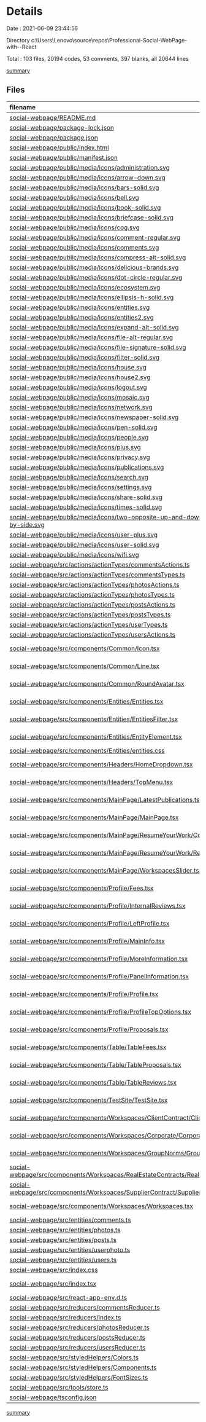 # Details

Date : 2021-06-09 23:44:56

Directory c:\Users\Lenovo\source\repos\Professional-Social-WebPage-with--React

Total : 103 files,  20194 codes, 53 comments, 397 blanks, all 20644 lines

[summary](results.md)

## Files
| filename | language | code | comment | blank | total |
| :--- | :--- | ---: | ---: | ---: | ---: |
| [social-webpage/README.md](/social-webpage/README.md) | Markdown | 26 | 0 | 21 | 47 |
| [social-webpage/package-lock.json](/social-webpage/package-lock.json) | JSON | 17,035 | 0 | 1 | 17,036 |
| [social-webpage/package.json](/social-webpage/package.json) | JSON | 66 | 0 | 1 | 67 |
| [social-webpage/public/index.html](/social-webpage/public/index.html) | HTML | 22 | 23 | 1 | 46 |
| [social-webpage/public/manifest.json](/social-webpage/public/manifest.json) | JSON | 25 | 0 | 1 | 26 |
| [social-webpage/public/media/icons/administration.svg](/social-webpage/public/media/icons/administration.svg) | XML | 4 | 0 | 1 | 5 |
| [social-webpage/public/media/icons/arrow-down.svg](/social-webpage/public/media/icons/arrow-down.svg) | XML | 3 | 0 | 1 | 4 |
| [social-webpage/public/media/icons/bars-solid.svg](/social-webpage/public/media/icons/bars-solid.svg) | XML | 1 | 0 | 0 | 1 |
| [social-webpage/public/media/icons/bell.svg](/social-webpage/public/media/icons/bell.svg) | XML | 3 | 0 | 1 | 4 |
| [social-webpage/public/media/icons/book-solid.svg](/social-webpage/public/media/icons/book-solid.svg) | XML | 1 | 0 | 0 | 1 |
| [social-webpage/public/media/icons/briefcase-solid.svg](/social-webpage/public/media/icons/briefcase-solid.svg) | XML | 1 | 0 | 0 | 1 |
| [social-webpage/public/media/icons/cog.svg](/social-webpage/public/media/icons/cog.svg) | XML | 3 | 0 | 1 | 4 |
| [social-webpage/public/media/icons/comment-regular.svg](/social-webpage/public/media/icons/comment-regular.svg) | XML | 1 | 0 | 0 | 1 |
| [social-webpage/public/media/icons/comments.svg](/social-webpage/public/media/icons/comments.svg) | XML | 3 | 0 | 1 | 4 |
| [social-webpage/public/media/icons/compress-alt-solid.svg](/social-webpage/public/media/icons/compress-alt-solid.svg) | XML | 1 | 0 | 0 | 1 |
| [social-webpage/public/media/icons/delicious-brands.svg](/social-webpage/public/media/icons/delicious-brands.svg) | XML | 1 | 0 | 0 | 1 |
| [social-webpage/public/media/icons/dot-circle-regular.svg](/social-webpage/public/media/icons/dot-circle-regular.svg) | XML | 1 | 0 | 0 | 1 |
| [social-webpage/public/media/icons/ecosystem.svg](/social-webpage/public/media/icons/ecosystem.svg) | XML | 4 | 0 | 1 | 5 |
| [social-webpage/public/media/icons/ellipsis-h-solid.svg](/social-webpage/public/media/icons/ellipsis-h-solid.svg) | XML | 1 | 0 | 0 | 1 |
| [social-webpage/public/media/icons/entities.svg](/social-webpage/public/media/icons/entities.svg) | XML | 3 | 0 | 1 | 4 |
| [social-webpage/public/media/icons/entities2.svg](/social-webpage/public/media/icons/entities2.svg) | XML | 3 | 0 | 1 | 4 |
| [social-webpage/public/media/icons/expand-alt-solid.svg](/social-webpage/public/media/icons/expand-alt-solid.svg) | XML | 1 | 0 | 0 | 1 |
| [social-webpage/public/media/icons/file-alt-regular.svg](/social-webpage/public/media/icons/file-alt-regular.svg) | XML | 1 | 0 | 0 | 1 |
| [social-webpage/public/media/icons/file-signature-solid.svg](/social-webpage/public/media/icons/file-signature-solid.svg) | XML | 1 | 0 | 0 | 1 |
| [social-webpage/public/media/icons/filter-solid.svg](/social-webpage/public/media/icons/filter-solid.svg) | XML | 1 | 0 | 0 | 1 |
| [social-webpage/public/media/icons/house.svg](/social-webpage/public/media/icons/house.svg) | XML | 3 | 0 | 1 | 4 |
| [social-webpage/public/media/icons/house2.svg](/social-webpage/public/media/icons/house2.svg) | XML | 3 | 0 | 1 | 4 |
| [social-webpage/public/media/icons/logout.svg](/social-webpage/public/media/icons/logout.svg) | XML | 3 | 0 | 1 | 4 |
| [social-webpage/public/media/icons/mosaic.svg](/social-webpage/public/media/icons/mosaic.svg) | XML | 1 | 0 | 0 | 1 |
| [social-webpage/public/media/icons/network.svg](/social-webpage/public/media/icons/network.svg) | XML | 3 | 0 | 1 | 4 |
| [social-webpage/public/media/icons/newspaper-solid.svg](/social-webpage/public/media/icons/newspaper-solid.svg) | XML | 1 | 0 | 0 | 1 |
| [social-webpage/public/media/icons/pen-solid.svg](/social-webpage/public/media/icons/pen-solid.svg) | XML | 1 | 0 | 0 | 1 |
| [social-webpage/public/media/icons/people.svg](/social-webpage/public/media/icons/people.svg) | XML | 4 | 0 | 1 | 5 |
| [social-webpage/public/media/icons/plus.svg](/social-webpage/public/media/icons/plus.svg) | XML | 3 | 0 | 1 | 4 |
| [social-webpage/public/media/icons/privacy.svg](/social-webpage/public/media/icons/privacy.svg) | XML | 3 | 0 | 1 | 4 |
| [social-webpage/public/media/icons/publications.svg](/social-webpage/public/media/icons/publications.svg) | XML | 3 | 0 | 1 | 4 |
| [social-webpage/public/media/icons/search.svg](/social-webpage/public/media/icons/search.svg) | XML | 3 | 0 | 1 | 4 |
| [social-webpage/public/media/icons/settings.svg](/social-webpage/public/media/icons/settings.svg) | XML | 3 | 0 | 1 | 4 |
| [social-webpage/public/media/icons/share-solid.svg](/social-webpage/public/media/icons/share-solid.svg) | XML | 1 | 0 | 0 | 1 |
| [social-webpage/public/media/icons/times-solid.svg](/social-webpage/public/media/icons/times-solid.svg) | XML | 1 | 0 | 0 | 1 |
| [social-webpage/public/media/icons/two-opposite-up-and-down-arrows-side-by-side.svg](/social-webpage/public/media/icons/two-opposite-up-and-down-arrows-side-by-side.svg) | XML | 46 | 1 | 1 | 48 |
| [social-webpage/public/media/icons/user-plus.svg](/social-webpage/public/media/icons/user-plus.svg) | XML | 3 | 0 | 1 | 4 |
| [social-webpage/public/media/icons/user-solid.svg](/social-webpage/public/media/icons/user-solid.svg) | XML | 1 | 0 | 0 | 1 |
| [social-webpage/public/media/icons/wifi.svg](/social-webpage/public/media/icons/wifi.svg) | XML | 50 | 1 | 1 | 52 |
| [social-webpage/src/actions/actionTypes/commentsActions.ts](/social-webpage/src/actions/actionTypes/commentsActions.ts) | TypeScript | 13 | 0 | 3 | 16 |
| [social-webpage/src/actions/actionTypes/commentsTypes.ts](/social-webpage/src/actions/actionTypes/commentsTypes.ts) | TypeScript | 7 | 0 | 3 | 10 |
| [social-webpage/src/actions/actionTypes/photosActions.ts](/social-webpage/src/actions/actionTypes/photosActions.ts) | TypeScript | 13 | 0 | 4 | 17 |
| [social-webpage/src/actions/actionTypes/photosTypes.ts](/social-webpage/src/actions/actionTypes/photosTypes.ts) | TypeScript | 7 | 0 | 2 | 9 |
| [social-webpage/src/actions/actionTypes/postsActions.ts](/social-webpage/src/actions/actionTypes/postsActions.ts) | TypeScript | 13 | 0 | 3 | 16 |
| [social-webpage/src/actions/actionTypes/postsTypes.ts](/social-webpage/src/actions/actionTypes/postsTypes.ts) | TypeScript | 7 | 0 | 2 | 9 |
| [social-webpage/src/actions/actionTypes/userTypes.ts](/social-webpage/src/actions/actionTypes/userTypes.ts) | TypeScript | 10 | 2 | 2 | 14 |
| [social-webpage/src/actions/actionTypes/usersActions.ts](/social-webpage/src/actions/actionTypes/usersActions.ts) | TypeScript | 16 | 2 | 1 | 19 |
| [social-webpage/src/components/Common/Icon.tsx](/social-webpage/src/components/Common/Icon.tsx) | TypeScript React | 11 | 0 | 3 | 14 |
| [social-webpage/src/components/Common/Line.tsx](/social-webpage/src/components/Common/Line.tsx) | TypeScript React | 11 | 0 | 3 | 14 |
| [social-webpage/src/components/Common/RoundAvatar.tsx](/social-webpage/src/components/Common/RoundAvatar.tsx) | TypeScript React | 14 | 0 | 2 | 16 |
| [social-webpage/src/components/Entities/Entities.tsx](/social-webpage/src/components/Entities/Entities.tsx) | TypeScript React | 197 | 0 | 32 | 229 |
| [social-webpage/src/components/Entities/EntitiesFilter.tsx](/social-webpage/src/components/Entities/EntitiesFilter.tsx) | TypeScript React | 98 | 0 | 7 | 105 |
| [social-webpage/src/components/Entities/EntityElement.tsx](/social-webpage/src/components/Entities/EntityElement.tsx) | TypeScript React | 40 | 0 | 13 | 53 |
| [social-webpage/src/components/Entities/entities.css](/social-webpage/src/components/Entities/entities.css) | CSS | 14 | 0 | 2 | 16 |
| [social-webpage/src/components/Headers/HomeDropdown.tsx](/social-webpage/src/components/Headers/HomeDropdown.tsx) | TypeScript React | 172 | 0 | 12 | 184 |
| [social-webpage/src/components/Headers/TopMenu.tsx](/social-webpage/src/components/Headers/TopMenu.tsx) | TypeScript React | 123 | 0 | 22 | 145 |
| [social-webpage/src/components/MainPage/LatestPublications.tsx](/social-webpage/src/components/MainPage/LatestPublications.tsx) | TypeScript React | 118 | 2 | 9 | 129 |
| [social-webpage/src/components/MainPage/MainPage.tsx](/social-webpage/src/components/MainPage/MainPage.tsx) | TypeScript React | 108 | 1 | 14 | 123 |
| [social-webpage/src/components/MainPage/ResumeYourWork/Comment.tsx](/social-webpage/src/components/MainPage/ResumeYourWork/Comment.tsx) | TypeScript React | 139 | 0 | 16 | 155 |
| [social-webpage/src/components/MainPage/ResumeYourWork/ResumeYourWork.tsx](/social-webpage/src/components/MainPage/ResumeYourWork/ResumeYourWork.tsx) | TypeScript React | 131 | 0 | 30 | 161 |
| [social-webpage/src/components/MainPage/WorkspacesSlider.tsx](/social-webpage/src/components/MainPage/WorkspacesSlider.tsx) | TypeScript React | 223 | 0 | 16 | 239 |
| [social-webpage/src/components/Profile/Fees.tsx](/social-webpage/src/components/Profile/Fees.tsx) | TypeScript React | 17 | 0 | 3 | 20 |
| [social-webpage/src/components/Profile/InternalReviews.tsx](/social-webpage/src/components/Profile/InternalReviews.tsx) | TypeScript React | 28 | 0 | 5 | 33 |
| [social-webpage/src/components/Profile/LeftProfile.tsx](/social-webpage/src/components/Profile/LeftProfile.tsx) | TypeScript React | 108 | 0 | 10 | 118 |
| [social-webpage/src/components/Profile/MainInfo.tsx](/social-webpage/src/components/Profile/MainInfo.tsx) | TypeScript React | 145 | 1 | 16 | 162 |
| [social-webpage/src/components/Profile/MoreInformation.tsx](/social-webpage/src/components/Profile/MoreInformation.tsx) | TypeScript React | 133 | 1 | 5 | 139 |
| [social-webpage/src/components/Profile/PanelInformation.tsx](/social-webpage/src/components/Profile/PanelInformation.tsx) | TypeScript React | 125 | 7 | 8 | 140 |
| [social-webpage/src/components/Profile/Profile.tsx](/social-webpage/src/components/Profile/Profile.tsx) | TypeScript React | 70 | 0 | 7 | 77 |
| [social-webpage/src/components/Profile/ProfileTopOptions.tsx](/social-webpage/src/components/Profile/ProfileTopOptions.tsx) | TypeScript React | 22 | 0 | 4 | 26 |
| [social-webpage/src/components/Profile/Proposals.tsx](/social-webpage/src/components/Profile/Proposals.tsx) | TypeScript React | 30 | 0 | 8 | 38 |
| [social-webpage/src/components/Table/TableFees.tsx](/social-webpage/src/components/Table/TableFees.tsx) | TypeScript React | 98 | 0 | 11 | 109 |
| [social-webpage/src/components/Table/TableProposals.tsx](/social-webpage/src/components/Table/TableProposals.tsx) | TypeScript React | 115 | 0 | 9 | 124 |
| [social-webpage/src/components/Table/TableReviews.tsx](/social-webpage/src/components/Table/TableReviews.tsx) | TypeScript React | 105 | 0 | 8 | 113 |
| [social-webpage/src/components/TestSite/TestSite.tsx](/social-webpage/src/components/TestSite/TestSite.tsx) | TypeScript React | 5 | 0 | 2 | 7 |
| [social-webpage/src/components/Workspaces/ClientContract/ClientContract.tsx](/social-webpage/src/components/Workspaces/ClientContract/ClientContract.tsx) | TypeScript React | 8 | 0 | 1 | 9 |
| [social-webpage/src/components/Workspaces/Corporate/Corporate.tsx](/social-webpage/src/components/Workspaces/Corporate/Corporate.tsx) | TypeScript React | 8 | 0 | 1 | 9 |
| [social-webpage/src/components/Workspaces/GroupNorms/GroupNorms.tsx](/social-webpage/src/components/Workspaces/GroupNorms/GroupNorms.tsx) | TypeScript React | 8 | 0 | 1 | 9 |
| [social-webpage/src/components/Workspaces/RealEstateContracts/RealEstateContracts.tsx](/social-webpage/src/components/Workspaces/RealEstateContracts/RealEstateContracts.tsx) | TypeScript React | 8 | 0 | 1 | 9 |
| [social-webpage/src/components/Workspaces/SupplierContract/SupplierContract.tsx](/social-webpage/src/components/Workspaces/SupplierContract/SupplierContract.tsx) | TypeScript React | 8 | 0 | 1 | 9 |
| [social-webpage/src/components/Workspaces/Workspaces.tsx](/social-webpage/src/components/Workspaces/Workspaces.tsx) | TypeScript React | 8 | 0 | 2 | 10 |
| [social-webpage/src/entities/comments.ts](/social-webpage/src/entities/comments.ts) | TypeScript | 7 | 0 | 0 | 7 |
| [social-webpage/src/entities/photos.ts](/social-webpage/src/entities/photos.ts) | TypeScript | 7 | 0 | 0 | 7 |
| [social-webpage/src/entities/posts.ts](/social-webpage/src/entities/posts.ts) | TypeScript | 6 | 0 | 0 | 6 |
| [social-webpage/src/entities/userphoto.ts](/social-webpage/src/entities/userphoto.ts) | TypeScript | 7 | 0 | 0 | 7 |
| [social-webpage/src/entities/users.ts](/social-webpage/src/entities/users.ts) | TypeScript | 23 | 1 | 1 | 25 |
| [social-webpage/src/index.css](/social-webpage/src/index.css) | CSS | 0 | 0 | 1 | 1 |
| [social-webpage/src/index.tsx](/social-webpage/src/index.tsx) | TypeScript React | 14 | 0 | 6 | 20 |
| [social-webpage/src/react-app-env.d.ts](/social-webpage/src/react-app-env.d.ts) | TypeScript | 0 | 1 | 1 | 2 |
| [social-webpage/src/reducers/commentsReducer.ts](/social-webpage/src/reducers/commentsReducer.ts) | TypeScript | 22 | 2 | 3 | 27 |
| [social-webpage/src/reducers/index.ts](/social-webpage/src/reducers/index.ts) | TypeScript | 17 | 3 | 3 | 23 |
| [social-webpage/src/reducers/photosReducer.ts](/social-webpage/src/reducers/photosReducer.ts) | TypeScript | 22 | 1 | 3 | 26 |
| [social-webpage/src/reducers/postsReducer.ts](/social-webpage/src/reducers/postsReducer.ts) | TypeScript | 22 | 2 | 4 | 28 |
| [social-webpage/src/reducers/usersReducer.ts](/social-webpage/src/reducers/usersReducer.ts) | TypeScript | 25 | 2 | 4 | 31 |
| [social-webpage/src/styledHelpers/Colors.ts](/social-webpage/src/styledHelpers/Colors.ts) | TypeScript | 12 | 0 | 0 | 12 |
| [social-webpage/src/styledHelpers/Components.ts](/social-webpage/src/styledHelpers/Components.ts) | TypeScript | 86 | 0 | 18 | 104 |
| [social-webpage/src/styledHelpers/FontSizes.ts](/social-webpage/src/styledHelpers/FontSizes.ts) | TypeScript | 10 | 0 | 0 | 10 |
| [social-webpage/src/tools/store.ts](/social-webpage/src/tools/store.ts) | TypeScript | 5 | 0 | 2 | 7 |
| [social-webpage/tsconfig.json](/social-webpage/tsconfig.json) | JSON | 27 | 0 | 1 | 28 |

[summary](results.md)